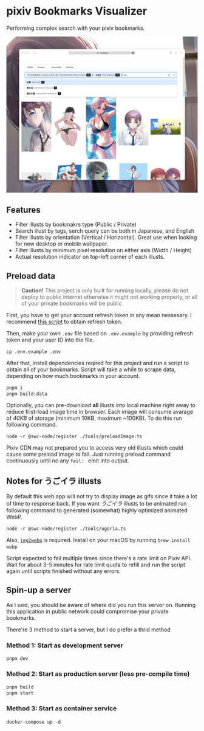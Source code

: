 pixiv Bookmarks Visualizer
===

Performing complex search with your pixiv bookmarks.

![](./img/screenshot.jpg)

Features
---

- Filter illusts by bookmakrs type (Public / Private)
- Search illust by tags, serch query can be both in Japanese, and English
- Filter illusts by orientation (Vertical / Horizontal). Great use when looking for new desktop or mobile wallpaper.
- Filter illusts by minimum pixel resolution on either axis (Width / Height)
- Actual resolution indicator on top-left corner of each illusts.

Preload data
---

> **Caution!** This project is only built for running locally, please do not deploy to public internet otherwise it might not working properly, or all of your private bookmarks will be public

First, you have to get your account refresh token in any mean nessesary. I recommend [this script](https://github.com/eggplants/get-pixivpy-token) to obtain refresh token.

Then, make your own `.env` file based on `.env.example` by providing refresh token and your user ID into the file.

```
cp .env.example .env
```

After that, install dependencies reqired for this project and run a script to obtain all of your bookmarks. Script will take a while to scrape data, depending on how much bookmarks in your account.

```
pnpm i
pnpm build:data
```

Optionally, you can pre-download **all** illusts into local machine right away to reduce frist-load image time in browser. Each image will consume avarage of *40KB* of storage (minimum 10KB, maximum ~100KB). To do this run following command.

```
node -r @swc-node/register ./tools/preloadImage.ts
```

Pixiv CDN may not prepared you to access very old illusts which could cause some preload image to fail. Just running preload command continuously until no any `fail: ` emit into output.

Notes for うごイラ illusts
---

By default this web app will not try to display image as gifs since it take a lot of time to response back. If you want *うごイラ* illusts to be animated run following command to generated (somewhat) highly optimized animated WebP.

```
node -r @swc-node/register ./tools/ugoria.ts
```

Also, [`img2webp`](https://developers.google.com/speed/webp/docs/img2webp) is required. Install on your macOS by running `brew install webp`

Script expected to fail multiple times since there's a rate limit on Pixiv API. Wait for about 3-5 minutes for rate limit quota to refill and run the script again until scripts finished without any errors.

Spin-up a server
---

As I said, you should be aware of where did you run this server on. Running this application in public network could compromise your private bookmarks.

There're 3 method to start a server, but I do prefer a thrid method

### Method 1: Start as development server

```
pnpm dev
```

### Method 2: Start as production server (less pre-compile time)

```
pnpm build
pnpm start
```

### Method 3: Start as container service

```
docker-compose up -d
```
